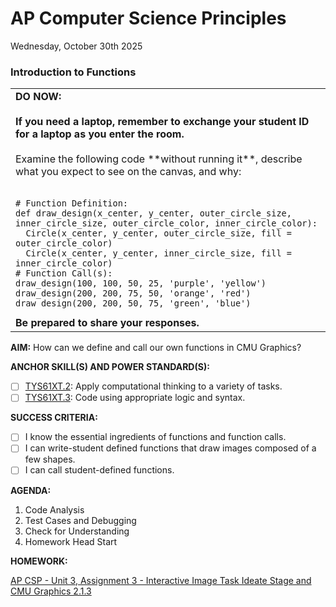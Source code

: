 # AP Computer Science Principles
Wednesday, October 30th 2025

### Introduction to Functions
<table>
  <tr>
    <td>
      <b>DO NOW:</b><br><br>
      <b>If you need a laptop, remember to exchange your student ID for a laptop as you enter the room.</b><br><br>
      Examine the following code **without running it**, describe what you expect to see on the canvas, and why:<br><br>
<pre><code># Function Definition:
def draw_design(x_center, y_center, outer_circle_size, inner_circle_size, outer_circle_color, inner_circle_color):
  Circle(x_center, y_center, outer_circle_size, fill = outer_circle_color)
  Circle(x_center, y_center, inner_circle_size, fill = inner_circle_color)
# Function Call(s):
draw_design(100, 100, 50, 25, 'purple', 'yellow')
draw_design(200, 200, 75, 50, 'orange', 'red')
draw_design(200, 200, 50, 75, 'green', 'blue')</code></pre>
      <b>Be prepared to share your responses.</b> 
   </td>
  </tr>
</table>

**AIM:** How can we define and call our own functions in CMU Graphics?

**ANCHOR SKILL(S) AND POWER STANDARD(S):** 

 - [ ] <ins>TYS61XT.2</ins>: Apply computational thinking to a variety of tasks.
 - [ ] <ins>TYS61XT.3</ins>: Code using appropriate logic and syntax.
 
**SUCCESS CRITERIA:**
- [ ] I know the essential ingredients of functions and function calls.
- [ ] I can write-student defined functions that draw images composed of a few shapes.
- [ ] I can call student-defined functions.

**AGENDA:**

1. Code Analysis
2. Test Cases and Debugging
3. Check for Understanding
4. Homework Head Start

**HOMEWORK:** 

[AP CSP - Unit 3, Assignment 3 - Interactive Image Task Ideate Stage and CMU Graphics 2.1.3](https://github.com/MrJSwotinsky/AP_Computer_Science_Principles_2025_2026/blob/main/Unit_3_Functions_Mouse_Events_and_Conditionals/Assignments/Assignment_03_Interactive_image_Task_Ideate_Stage_and_CMU_Graphics_2.1.3.md?plain=1)
